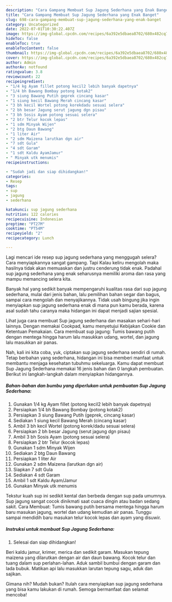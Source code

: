 ```yaml
---
description: "Cara Gampang Membuat Sup Jagung Sederhana yang Enak Banget"
title: "Cara Gampang Membuat Sup Jagung Sederhana yang Enak Banget"
slug: 698-cara-gampang-membuat-sup-jagung-sederhana-yang-enak-banget
category: Uncategorized
date: 2022-07-01T10:30:22.407Z
image: https://img-global.cpcdn.com/recipes/6a392e5dbaea8702/680x482cq70/sup-jagung-sederhana-foto-resep-utama.jpg
hideToc: false
enableToc: true
enableTocContent: false
thumbnail: https://img-global.cpcdn.com/recipes/6a392e5dbaea8702/680x482cq70/sup-jagung-sederhana-foto-resep-utama.jpg
cover: https://img-global.cpcdn.com/recipes/6a392e5dbaea8702/680x482cq70/sup-jagung-sederhana-foto-resep-utama.jpg
author: Admin
authorAv: notfound
ratingvalue: 3.8
reviewcount: 22
recipeingredient:
- "1/4 kg Ayam fillet potong kecil2 lebih banyak dapetnya"
- "1/4 bh Bawang Bombay potong kotak2"
- "3 siung Bawang Putih geprek cincang kasar"
- "1 siung kecil Bawang Merah cincang kasar"
- "3 bh kecil Wortel potong korekdadu sesuai selera"
- "2 bh besar Jagung serut jagung dgn pisau"
- "3 bh Sosis Ayam potong sesuai selera"
- "2 btr Telur kocok lepas"
- "1 sdm Minyak Wijen"
- "2 btg Daun Bawang"
- "1 liter Air"
- "2 sdm Maizena larutkan dgn air"
- "7 sdt Gula"
- "4 sdt Garam"
- "1 sdt Kaldu AyamJamur"
- " Minyak utk menumis"
recipeinstructions:

- "Sudah jadi dan siap dihidangkan!"
categories:
- Resep
tags:
- sup
- jagung
- sederhana

katakunci: sup jagung sederhana 
nutrition: 122 calories
recipecuisine: Indonesian
preptime: "PT27M"
cooktime: "PT54M"
recipeyield: "2"
recipecategory: Lunch

---
```



Lagi mencari ide resep sup jagung sederhana yang menggugah selera? Cara menyiapkannya sangat gampang. Tapi Kalau keliru mengolah maka hasilnya tidak akan memuaskan dan justru cenderung tidak enak. Padahal sup jagung sederhana yang enak seharusnya memiliki aroma dan rasa yang mampu memancing selera kita.


Banyak hal yang sedikit banyak mempengaruhi kualitas rasa dari sup jagung sederhana, mulai dari jenis bahan, lalu pemilihan bahan segar dan bagus, sampai cara mengolah dan menyajikannya. Tidak usah bingung jika ingin menyiapkan sup jagung sederhana enak di mana pun kamu berada, karena asal sudah tahu caranya maka hidangan ini dapat menjadi sajian spesial.

Lihat juga cara membuat Sup jagung sederhana dan masakan sehari-hari lainnya. Dengan memakai Cookpad, kamu menyetujui Kebijakan Cookie dan Ketentuan Pemakaian. Cara membuat sup jagung: Tumis bawang putih dengan mentega hingga harum lalu masukkan udang, wortel, dan jagung lalu masukkan air panas.


Nah, kali ini kita coba, yuk, ciptakan sup jagung sederhana sendiri di rumah. Tetap berbahan yang sederhana, hidangan ini bisa memberi manfaat untuk membantu menjaga kesehatan tubuhmu sekeluarga. Kamu dapat membuat Sup Jagung Sederhana memakai 16 jenis bahan dan 0 langkah pembuatan. Berikut ini langkah-langkah dalam menyiapkan hidangannya.

<!--inarticleads1-->

##### Bahan-bahan dan bumbu yang diperlukan untuk pembuatan Sup Jagung Sederhana:

1. Gunakan 1/4 kg Ayam fillet (potong kecil2 lebih banyak dapetnya)
1. Persiapkan 1/4 bh Bawang Bombay (potong kotak2)
1. Persiapkan 3 siung Bawang Putih (geprek, cincang kasar)
1. Sediakan 1 siung kecil Bawang Merah (cincang kasar)
1. Ambil 3 bh kecil Wortel (potong korek/dadu sesuai selera)
1. Persiapkan 2 bh besar Jagung (serut jagung dgn pisau)
1. Ambil 3 bh Sosis Ayam (potong sesuai selera)
1. Persiapkan 2 btr Telur (kocok lepas)
1. Gunakan 1 sdm Minyak Wijen
1. Sediakan 2 btg Daun Bawang
1. Persiapkan 1 liter Air
1. Gunakan 2 sdm Maizena (larutkan dgn air)
1. Siapkan 7 sdt Gula
1. Sediakan 4 sdt Garam
1. Ambil 1 sdt Kaldu Ayam/Jamur
1. Gunakan  Minyak utk menumis


Tekstur kuah sup ini sedikit kental dan berbeda dengan sup pada umumnya. Sup jagung sangat cocok dinikmati saat cuaca dingin atau badan sedang sakit. Cara Membuat: Tumis bawang putih bersama mentega hingga harum baru masukan jagung, wortel dan udang kemudian air panas. Tunggu sampai mendidih baru masukan telur kocok lepas dan ayam yang disuwir. 

<!--inarticleads2-->

##### Instruksi untuk membuat Sup Jagung Sederhana:


1. Selesai dan siap dihidangkan!

Beri kaldu jamur, krimer, merica dan sedikit garam. Masukan tepung maizena yang dilarutkan dengan air dan daun bawang. Kocok telur dan tuang dalam sup perlahan-lahan. Aduk sambil bumbui dengan garam dan lada bubuk. Matikan api lalu masukkan larutan tepung sagu, aduk dan sajikan. 

Gimana nih? Mudah bukan? Itulah cara menyiapkan sup jagung sederhana yang bisa kamu lakukan di rumah. Semoga bermanfaat dan selamat mencoba!
